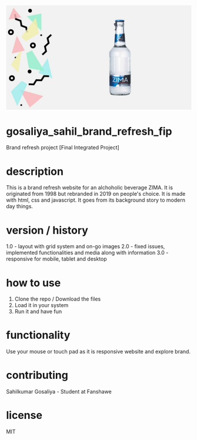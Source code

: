 
![FIP](images/promo.jpg)

# gosaliya_sahil_brand_refresh_fip
 Brand refresh project [Final Integrated Project]

# description
This is a brand refresh website for an alchoholic beverage ZIMA. It is originated from 1998 but rebranded in 2019 on people's choice.
It is made with html, css and javascript.
It goes from its background story to modern day things. 

# version / history
1.0 - layout with grid system and on-go images
2.0 - fixed issues, implemented functionalities and media along with information
3.0 - responsive for mobile, tablet and desktop

# how to use
1. Clone the repo / Download the files
2. Load it in your system
3. Run it and have fun

# functionality
Use your mouse or touch pad as it is responsive website and explore brand.

# contributing
Sahilkumar Gosaliya - Student at Fanshawe

# license
MIT
